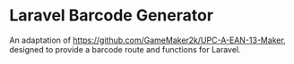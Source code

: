 # Laravel Barcode Generator

An adaptation of https://github.com/GameMaker2k/UPC-A-EAN-13-Maker, designed to provide a barcode route and functions for Laravel.
